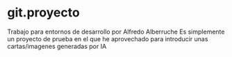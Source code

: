 # git.proyecto
Trabajo para entornos de desarrollo por Alfredo Alberruche
Es simplemente un proyecto de prueba en el que he aprovechado para introducir unas cartas/imagenes generadas por IA
